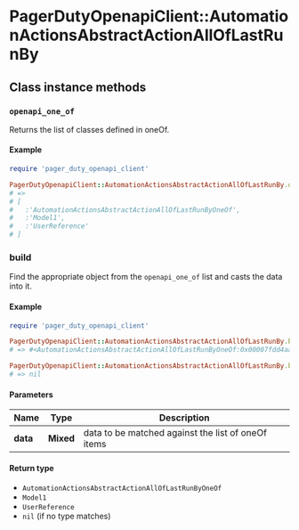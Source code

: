# PagerDutyOpenapiClient::AutomationActionsAbstractActionAllOfLastRunBy

## Class instance methods

### `openapi_one_of`

Returns the list of classes defined in oneOf.

#### Example

```ruby
require 'pager_duty_openapi_client'

PagerDutyOpenapiClient::AutomationActionsAbstractActionAllOfLastRunBy.openapi_one_of
# =>
# [
#   :'AutomationActionsAbstractActionAllOfLastRunByOneOf',
#   :'Model1',
#   :'UserReference'
# ]
```

### build

Find the appropriate object from the `openapi_one_of` list and casts the data into it.

#### Example

```ruby
require 'pager_duty_openapi_client'

PagerDutyOpenapiClient::AutomationActionsAbstractActionAllOfLastRunBy.build(data)
# => #<AutomationActionsAbstractActionAllOfLastRunByOneOf:0x00007fdd4aab02a0>

PagerDutyOpenapiClient::AutomationActionsAbstractActionAllOfLastRunBy.build(data_that_doesnt_match)
# => nil
```

#### Parameters

| Name | Type | Description |
| ---- | ---- | ----------- |
| **data** | **Mixed** | data to be matched against the list of oneOf items |

#### Return type

- `AutomationActionsAbstractActionAllOfLastRunByOneOf`
- `Model1`
- `UserReference`
- `nil` (if no type matches)

